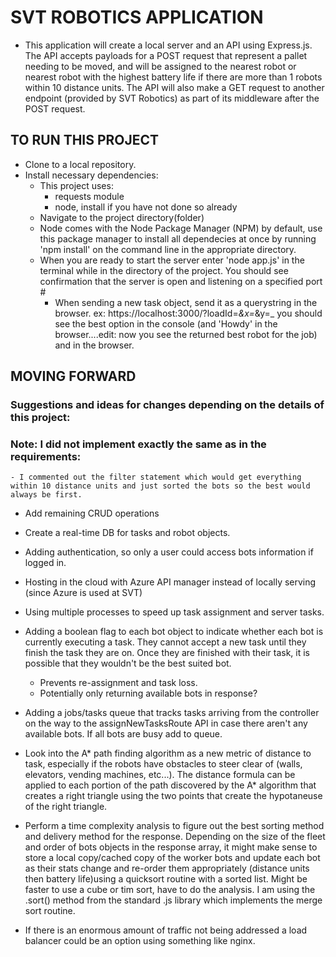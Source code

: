 
# SVT ROBOTICS APPLICATION
- This application will create a local server and an API using Express.js. The API accepts payloads for a POST request that represent a pallet needing to be moved, and will be assigned to the nearest robot or nearest robot with the highest battery life if there are more than 1 robots within 10 distance units. The API will also make a GET request to another endpoint (provided by SVT Robotics) as part of its middleware after the POST request.

## TO RUN THIS PROJECT
- Clone to a local repository.
- Install necessary dependencies:
    - This project uses:
        - requests module
        - node, install if you have not done so already
    - Navigate to the project directory(folder)
    - Node comes with the Node Package Manager (NPM) by default, use this package manager to install all dependecies at once by running 'npm install' on the command line in the appropriate directory.
    - When you are ready to start the server enter 'node app.js' in the terminal while in the directory of the project. You should see confirmation that the server is open and listening on a specified port #
        - When sending a new task object, send it as a querystring in the browser. ex: https://localhost:3000/?loadId=_&x=_&y=_ you should see the best option in the console (and 'Howdy' in the browser....edit: now you see the returned best robot for the job) and in the browser.



## MOVING FORWARD
### Suggestions and ideas for changes depending on the details of this project:
### Note: I did not implement exactly the same as in the requirements:
    - I commented out the filter statement which would get everything within 10 distance units and just sorted the bots so the best would always be first.

- Add remaining CRUD operations
- Create a real-time DB for tasks and robot objects.
- Adding authentication, so only a user could access bots information if logged in.
- Hosting in the cloud with Azure API manager instead of locally serving (since Azure is used at SVT)
- Using multiple processes to speed up task assignment and server tasks.
- Adding a boolean flag to each bot object to indicate whether each bot is currently executing a task. They cannot accept a new task until they finish the task they are on. Once they are finished with their task, it is possible that they wouldn't be the best suited bot.

    - Prevents re-assignment and task loss. 
    - Potentially only returning available bots in response?
- Adding a jobs/tasks queue that tracks tasks arriving from the controller on the way to the assignNewTasksRoute API in case there aren't any available bots. If all bots are busy add to queue. 
- Look into the A* path finding algorithm as a new metric of distance to task, especially if the robots have obstacles to steer clear of (walls, elevators, vending machines, etc...). The distance formula can be applied to each portion of the path discovered by the A* algorithm that creates a right triangle using the two points that create the hypotaneuse of the right triangle. 
- Perform a time complexity analysis to figure out the best sorting method and delivery method for the response. Depending on the size of the fleet and order of bots objects in the response array, it might make sense to store a local copy/cached copy of the worker bots and update each bot as their stats change and re-order them appropriately (distance units then battery life)using a quicksort routine with a sorted list. Might be faster to use a cube or tim sort, have to do the analysis. I am using the .sort() method from the standard .js library which implements the merge sort routine.
- If there is an enormous amount of traffic not being addressed a load balancer could be an option using something like nginx.
